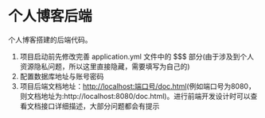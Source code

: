 # 个人博客后端
个人博客搭建的后端代码。<br>
1. 项目启动前先修改完善 application.yml 文件中的 $$$ 部分(由于涉及到个人资源隐私问题，所以这里直接隐藏，需要填写为自己的)<br>
2. 配置数据库地址与账号密码<br>
3. 项目后端文档地址：[http://localhost:端口号/doc.html](http://localhost:端口号/doc.html)(例如端口号为8080，则文档地址为:http://localhost:8080/doc.html)。进行前端开发设计时可以查看文档接口详细描述，大部分问题都会有提示